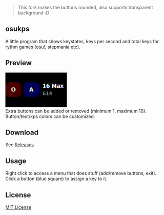 > This fork makes the buttons rounded, also supports transparent background :D

## osukps
A little program that shows keystates, keys per second and total keys for rythm games (osu!, stepmania etc).

## Preview
![preview](/preview.gif?raw=true)  
Extra buttons can be added or removed (minimum 1, maximum 10).  
Button/text/kps colors can be customized.

## Download
See [Releases](https://github.com/AqilCont/osukps/releases)

## Usage
Right click to access a menu that does stuff (add/remove buttons, exit).  
Click a button (blue square) to assign a key to it.

## License
[MIT License](/LICENSE)
